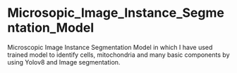 # Microsopic_Image_Instance_Segmentation_Model

Microscopic Image Instance Segmentation Model in which I have used trained model to identify cells, mitochondria and many basic components by using Yolov8 and Image segmentation.
